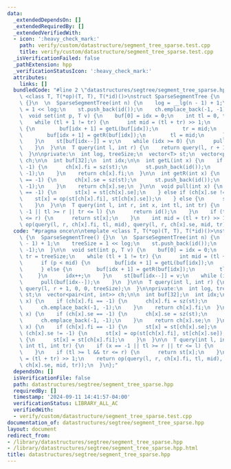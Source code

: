 ```yaml
---
data:
  _extendedDependsOn: []
  _extendedRequiredBy: []
  _extendedVerifiedWith:
  - icon: ':heavy_check_mark:'
    path: verify/custom/datastructure/segment_tree_sparse.test.cpp
    title: verify/custom/datastructure/segment_tree_sparse.test.cpp
  _isVerificationFailed: false
  _pathExtension: hpp
  _verificationStatusIcon: ':heavy_check_mark:'
  attributes:
    links: []
  bundledCode: "#line 2 \"datastructures/segtree/segment_tree_sparse.hpp\"\n\ntemplate\
    \ <class T, T(*op)(T, T), T(*id)()>\nstruct SparseSegmentTree {\n  SparseSegmentTree()\
    \ {}\n  \n  SparseSegmentTree(int n) {\n    log = __lg(n - 1) + 1;\n    treeSize\
    \ = 1 << log;\n    st.push_back(id());\n    ch.emplace_back(-1, -1);\n  }\n\n\
    \  void set(int p, T v) {\n    buf[0] = idx = 0;\n    int tl = 0, tr = treeSize;\n\
    \    while (tl + 1 != tr) {\n      int mid = (tl + tr) >> 1;\n      if (p < mid)\
    \ {\n        buf[idx + 1] = getL(buf[idx]);\n        tr = mid;\n      } else {\n\
    \        buf[idx + 1] = getR(buf[idx]);\n        tl = mid;\n      }\n      idx++;\n\
    \    }\n    st[buf[idx--]] = v;\n    while (idx >= 0) {\n      pull(buf[idx--]);\n\
    \    }\n  }\n\n  T query(int l, int r) {\n    return query(l, r + 1, 0, 0, treeSize);\n\
    \  }\n\nprivate:\n  int log, treeSize;\n  vector<T> st;\n  vector<pair<int, int>>\
    \ ch;\n\n  int buf[32];\n  int idx;\n\n  int getL(int x) {\n    if (ch[x].fi ==\
    \ -1) {\n      ch[x].fi = sz(st);\n      st.push_back(id());\n      ch.emplace_back(-1,\
    \ -1);\n    }\n    return ch[x].fi;\n  }\n\n  int getR(int x) {\n    if (ch[x].se\
    \ == -1) {\n      ch[x].se = sz(st);\n      st.push_back(id());\n      ch.emplace_back(-1,\
    \ -1);\n    }\n    return ch[x].se;\n  }\n\n  void pull(int x) {\n    if (ch[x].fi\
    \ == -1) {\n      st[x] = st[ch[x].se];\n    } else if (ch[x].se != -1) {\n  \
    \    st[x] = op(st[ch[x].fi], st[ch[x].se]);\n    } else {\n      st[x] = st[ch[x].fi];\n\
    \    }\n  }\n\n  T query(int l, int r, int x, int tl, int tr) {\n    if (x ==\
    \ -1 || tl >= r || tr <= l) {\n      return id();\n    }\n    if (tl >= l && tr\
    \ <= r) {\n      return st[x];\n    }\n    int mid = (tl + tr) >> 1;\n    return\
    \ op(query(l, r, ch[x].fi, tl, mid), query(l, r, ch[x].se, mid, tr));\n  }\n};\n"
  code: "#pragma once\n\ntemplate <class T, T(*op)(T, T), T(*id)()>\nstruct SparseSegmentTree\
    \ {\n  SparseSegmentTree() {}\n  \n  SparseSegmentTree(int n) {\n    log = __lg(n\
    \ - 1) + 1;\n    treeSize = 1 << log;\n    st.push_back(id());\n    ch.emplace_back(-1,\
    \ -1);\n  }\n\n  void set(int p, T v) {\n    buf[0] = idx = 0;\n    int tl = 0,\
    \ tr = treeSize;\n    while (tl + 1 != tr) {\n      int mid = (tl + tr) >> 1;\n\
    \      if (p < mid) {\n        buf[idx + 1] = getL(buf[idx]);\n        tr = mid;\n\
    \      } else {\n        buf[idx + 1] = getR(buf[idx]);\n        tl = mid;\n \
    \     }\n      idx++;\n    }\n    st[buf[idx--]] = v;\n    while (idx >= 0) {\n\
    \      pull(buf[idx--]);\n    }\n  }\n\n  T query(int l, int r) {\n    return\
    \ query(l, r + 1, 0, 0, treeSize);\n  }\n\nprivate:\n  int log, treeSize;\n  vector<T>\
    \ st;\n  vector<pair<int, int>> ch;\n\n  int buf[32];\n  int idx;\n\n  int getL(int\
    \ x) {\n    if (ch[x].fi == -1) {\n      ch[x].fi = sz(st);\n      st.push_back(id());\n\
    \      ch.emplace_back(-1, -1);\n    }\n    return ch[x].fi;\n  }\n\n  int getR(int\
    \ x) {\n    if (ch[x].se == -1) {\n      ch[x].se = sz(st);\n      st.push_back(id());\n\
    \      ch.emplace_back(-1, -1);\n    }\n    return ch[x].se;\n  }\n\n  void pull(int\
    \ x) {\n    if (ch[x].fi == -1) {\n      st[x] = st[ch[x].se];\n    } else if\
    \ (ch[x].se != -1) {\n      st[x] = op(st[ch[x].fi], st[ch[x].se]);\n    } else\
    \ {\n      st[x] = st[ch[x].fi];\n    }\n  }\n\n  T query(int l, int r, int x,\
    \ int tl, int tr) {\n    if (x == -1 || tl >= r || tr <= l) {\n      return id();\n\
    \    }\n    if (tl >= l && tr <= r) {\n      return st[x];\n    }\n    int mid\
    \ = (tl + tr) >> 1;\n    return op(query(l, r, ch[x].fi, tl, mid), query(l, r,\
    \ ch[x].se, mid, tr));\n  }\n};"
  dependsOn: []
  isVerificationFile: false
  path: datastructures/segtree/segment_tree_sparse.hpp
  requiredBy: []
  timestamp: '2024-09-11 14:41:57-04:00'
  verificationStatus: LIBRARY_ALL_AC
  verifiedWith:
  - verify/custom/datastructure/segment_tree_sparse.test.cpp
documentation_of: datastructures/segtree/segment_tree_sparse.hpp
layout: document
redirect_from:
- /library/datastructures/segtree/segment_tree_sparse.hpp
- /library/datastructures/segtree/segment_tree_sparse.hpp.html
title: datastructures/segtree/segment_tree_sparse.hpp
---
```

